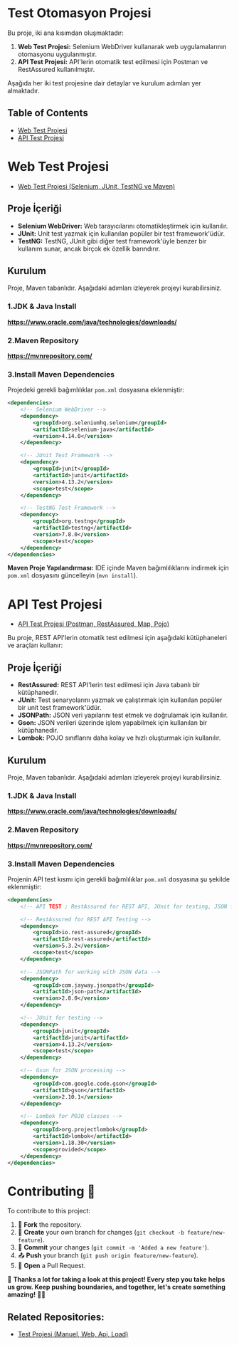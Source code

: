 # Test Otomasyon Projesi

Bu proje, iki ana kısımdan oluşmaktadır:

1. **Web Test Projesi:** Selenium WebDriver kullanarak web uygulamalarının otomasyonu uygulanmıştır.
2. **API Test Projesi:** API'lerin otomatik test edilmesi için Postman ve RestAssured kullanılmıştır.

Aşağıda her iki test projesine dair detaylar ve kurulum adımları yer almaktadır.

## Table of Contents
- [Web Test Projesi](#web-test-projesi)
- [API Test Projesi](#api-test-projesi)

# Web Test Projesi
- [Web Test Projesi (Selenium, JUnit, TestNG ve Maven)](https://github.com/havva-nur-ezginci/Java_Test_Projects/tree/master/com.MavenSelenium/src/test/java)

## Proje İçeriği

- **Selenium WebDriver:** Web tarayıcılarını otomatikleştirmek için kullanılır.
- **JUnit:** Unit test yazmak için kullanılan popüler bir test framework'üdür.
- **TestNG:** TestNG, JUnit gibi diğer test framework'üyle benzer bir kullanım sunar, ancak birçok ek özellik barındırır.

## Kurulum

Proje, Maven tabanlıdır. Aşağıdaki adımları izleyerek projeyi kurabilirsiniz.

### 1.JDK & Java Install
 **https://www.oracle.com/java/technologies/downloads/**

### 2.Maven Repository
 **https://mvnrepository.com/**

### 3.Install Maven Dependencies

Projedeki gerekli bağımlılıklar `pom.xml` dosyasına eklenmiştir:

```xml
<dependencies>
    <!-- Selenium WebDriver -->
    <dependency>
        <groupId>org.seleniumhq.selenium</groupId>
        <artifactId>selenium-java</artifactId>
        <version>4.14.0</version>
    </dependency>

    <!-- JUnit Test Framework -->
    <dependency>
        <groupId>junit</groupId>
        <artifactId>junit</artifactId>
        <version>4.13.2</version>
        <scope>test</scope>
    </dependency>

    <!-- TestNG Test Framework -->
    <dependency>
        <groupId>org.testng</groupId>
        <artifactId>testng</artifactId>
        <version>7.8.0</version>
        <scope>test</scope>
    </dependency>
</dependencies>
```
**Maven Proje Yapılandırması:** IDE içinde Maven bağımlılıklarını indirmek için `pom.xml` dosyasını güncelleyin (`mvn install`).

# API Test Projesi
- [API Test Projesi (Postman, RestAssured, Map, Pojo)](https://github.com/havva-nur-ezginci/Java_Test_Projects/tree/master/API_Testing/src/test/java)
  
Bu proje, REST API'lerin otomatik test edilmesi için aşağıdaki kütüphaneleri ve araçları kullanır:
## Proje İçeriği

- **RestAssured:** REST API'lerin test edilmesi için Java tabanlı bir kütüphanedir.
- **JUnit:** Test senaryolarını yazmak ve çalıştırmak için kullanılan popüler bir unit test framework'üdür.
- **JSONPath:** JSON veri yapılarını test etmek ve doğrulamak için kullanılır.
- **Gson:** JSON verileri üzerinde işlem yapabilmek için kullanılan bir kütüphanedir.
- **Lombok:** POJO sınıflarını daha kolay ve hızlı oluşturmak için kullanılır.

## Kurulum

Proje, Maven tabanlıdır. Aşağıdaki adımları izleyerek projeyi kurabilirsiniz.

### 1.JDK & Java Install
 **https://www.oracle.com/java/technologies/downloads/**

### 2.Maven Repository
 **https://mvnrepository.com/**

### 3.Install Maven Dependencies

Projenin API test kısmı için gerekli bağımlılıklar `pom.xml` dosyasına şu şekilde eklenmiştir:

```xml
<dependencies>
    <!-- API TEST ; RestAssured for REST API, JUnit for testing, JSON format support -->

    <!-- RestAssured for REST API Testing -->
    <dependency>
        <groupId>io.rest-assured</groupId>
        <artifactId>rest-assured</artifactId>
        <version>5.3.2</version>
        <scope>test</scope>
    </dependency>

    <!-- JSONPath for working with JSON data -->
    <dependency>
        <groupId>com.jayway.jsonpath</groupId>
        <artifactId>json-path</artifactId>
        <version>2.8.0</version>
    </dependency>

    <!-- JUnit for testing -->
    <dependency>
        <groupId>junit</groupId>
        <artifactId>junit</artifactId>
        <version>4.13.2</version>
        <scope>test</scope>
    </dependency>

    <!-- Gson for JSON processing -->
    <dependency>
        <groupId>com.google.code.gson</groupId>
        <artifactId>gson</artifactId>
        <version>2.10.1</version>
    </dependency>

    <!-- Lombok for POJO classes -->
    <dependency>
        <groupId>org.projectlombok</groupId>
        <artifactId>lombok</artifactId>
        <version>1.18.30</version>
        <scope>provided</scope>
    </dependency>
</dependencies>
```

# Contributing 🚀

To contribute to this project:

1. 🍴 **Fork** the repository.
2. 🌱 **Create** your own branch for changes (`git checkout -b feature/new-feature`).
3. 💾 **Commit** your changes (`git commit -m 'Added a new feature'`).
4. 📤 **Push** your branch (`git push origin feature/new-feature`).
5. 🔁 **Open** a Pull Request.

🎉 **Thanks a lot for taking a look at this project! Every step you take helps us grow. Keep pushing boundaries, and together, let's create something amazing!** 🚀💪

## Related Repositories:

- [Test Projesi (Manuel, Web, Api, Load)](https://github.com/havva-nur-ezginci/QA-TestProjeleri-Manuel-Web-Api-Load)
